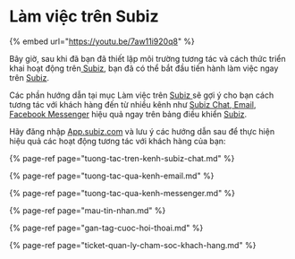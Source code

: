 # Làm việc trên Subiz

{% embed url="https://youtu.be/7aw11i920q8" %}

Bây giờ, sau khi đã bạn đã thiết lập môi trường tương tác và cách thức triển khai hoạt động trên[ Subiz](https://subiz.com/vi/), bạn đã có thể bắt đầu tiến hành làm việc ngay trên [Subiz](https://subiz.com/vi/).

Các phần hướng dẫn tại mục Làm việc trên [Subiz ](https://subiz.com/vi/)sẽ gợi ý cho bạn cách tương tác với khách hàng đến từ nhiều kênh như [Subiz Chat](https://subiz.com/vi/live-chat.html),[ Email](https://subiz.com/vi/email.html), [Facebook Messenger](https://subiz.com/vi/facebook-messenger.html) hiệu quả ngay trên bảng điều khiển [Subiz](https://subiz.com/vi/).

Hãy đăng nhập [App.subiz.com](https://app.subiz.com/activities) và lưu ý các hướng dẫn sau để thực hiện hiệu quả các hoạt động tương tác với khách hàng của bạn:

{% page-ref page="tuong-tac-tren-kenh-subiz-chat.md" %}

{% page-ref page="tuong-tac-qua-kenh-email.md" %}

{% page-ref page="tuong-tac-qua-kenh-messenger.md" %}

{% page-ref page="mau-tin-nhan.md" %}

{% page-ref page="gan-tag-cuoc-hoi-thoai.md" %}

{% page-ref page="ticket-quan-ly-cham-soc-khach-hang.md" %}

###  




